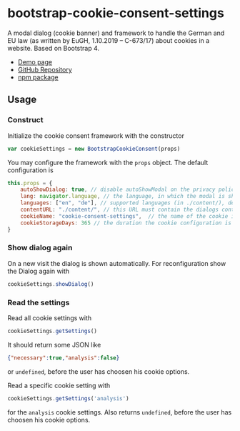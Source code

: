 # bootstrap-cookie-consent-settings

A modal dialog (cookie banner) and framework to handle the German and EU law (as written by EuGH, 1.10.2019 – C-673/17) 
about cookies in a website. Based on Bootstrap 4.

- [Demo page](https://shaack.com/projekte/bootstrap-cookie-consent-settings)
- [GitHub Repository](https://github.com/shaack/bootstrap-cookie-consent-settings)
- [npm package](https://www.npmjs.com/package/bootstrap-cookie-consent-settings)

## Usage

### Construct

Initialize the cookie consent framework with the constructor

```js
var cookieSettings = new BootstrapCookieConsent(props)
```

You may configure the framework with the `props` object. The default
configuration is

```js
this.props = {
    autoShowDialog: true, // disable autoShowModal on the privacy policy and legal notice pages, to make these pages readable
    lang: navigator.language, // the language, in which the modal is shown
    languages: ["en", "de"], // supported languages (in ./content/), defaults to first in array
    contentURL: "./content/", // this URL must contain the dialogs content in the needed languages
    cookieName: "cookie-consent-settings",  // the name of the cookie in which the configuration is stored as JSON
    cookieStorageDays: 365 // the duration the cookie configuration is stored on the client
}
```

### Show dialog again

On a new visit the dialog is shown automatically. 
For reconfiguration show the Dialog again with 

```js
cookieSettings.showDialog()
```

### Read the settings

Read all cookie settings with 

```js 
cookieSettings.getSettings()
```
It should return some JSON like

```json
{"necessary":true,"analysis":false}
```
or 
`undefined`, before the user has choosen his cookie options.

Read a specific cookie setting with 

```js
cookieSettings.getSettings('analysis')
```
for the `analysis` cookie settings. Also returns `undefined`, before the user has choosen 
his cookie options.